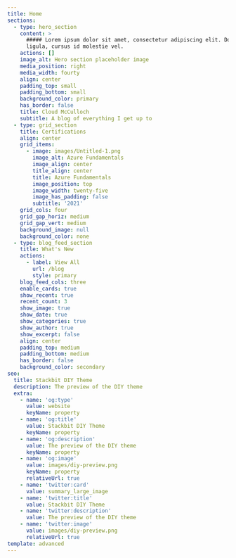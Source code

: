 ```yaml
---
title: Home
sections:
  - type: hero_section
    content: >
      ##### Lorem ipsum dolor sit amet, consectetur adipiscing elit. Donec nisl
      ligula, cursus id molestie vel.
    actions: []
    image_alt: Hero section placeholder image
    media_position: right
    media_width: fourty
    align: center
    padding_top: small
    padding_bottom: small
    background_color: primary
    has_border: false
    title: Cloud McCulloch
    subtitle: A blog of everything I get up to
  - type: grid_section
    title: Certifications
    align: center
    grid_items:
      - image: images/Untitled-1.png
        image_alt: Azure Fundamentals
        image_align: center
        title_align: center
        title: Azure Fundamentals
        image_position: top
        image_width: twenty-five
        image_has_padding: false
        subtitle: '2021'
    grid_cols: four
    grid_gap_horiz: medium
    grid_gap_vert: medium
    background_image: null
    background_color: none
  - type: blog_feed_section
    title: What's New
    actions:
      - label: View All
        url: /blog
        style: primary
    blog_feed_cols: three
    enable_cards: true
    show_recent: true
    recent_count: 3
    show_image: true
    show_date: true
    show_categories: true
    show_author: true
    show_excerpt: false
    align: center
    padding_top: medium
    padding_bottom: medium
    has_border: false
    background_color: secondary
seo:
  title: Stackbit DIY Theme
  description: The preview of the DIY theme
  extra:
    - name: 'og:type'
      value: website
      keyName: property
    - name: 'og:title'
      value: Stackbit DIY Theme
      keyName: property
    - name: 'og:description'
      value: The preview of the DIY theme
      keyName: property
    - name: 'og:image'
      value: images/diy-preview.png
      keyName: property
      relativeUrl: true
    - name: 'twitter:card'
      value: summary_large_image
    - name: 'twitter:title'
      value: Stackbit DIY Theme
    - name: 'twitter:description'
      value: The preview of the DIY theme
    - name: 'twitter:image'
      value: images/diy-preview.png
      relativeUrl: true
template: advanced
---
```

